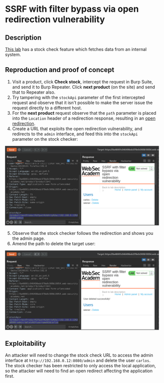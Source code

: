 # SSRF with filter bypass via open redirection vulnerability

## Description

[This lab](https://portswigger.net/web-security/ssrf/lab-ssrf-filter-bypass-via-open-redirection) has a stock check feature which fetches data from an internal system.

## Reproduction and proof of concept

1. Visit a product, click **Check stock**, intercept the request in Burp Suite, and send it to Burp Repeater. Click **next product** (on the site) and send that to Repeater also.
2. Try tampering with the ``stockApi`` parameter of the first intercepted request and observe that it isn't possible to make the server issue the request directly to a different host.
3. For the **next product** request observe that the ``path`` parameter is placed into the `Location` header of a redirection response, resulting in an [open redirection](../xss/redirects.md).
4. Create a URL that exploits the open redirection vulnerability, and redirects to the `admin` interface, and feed this into the ``stockApi`` parameter on the stock checker:

![SSRF](../../_static/images/ssrf7.png)

5. Observe that the stock checker follows the redirection and shows you the admin page.
6. Amend the path to delete the target user:

![SSRF](../../_static/images/ssrf8.png)

## Exploitability

An attacker will need to change the stock check URL to access the admin interface at `http://192.168.0.12:8080/admin` and delete the user `carlos`. The stock checker has been restricted to only access the local application, so the attacker will need to find an open redirect affecting the application first. 
